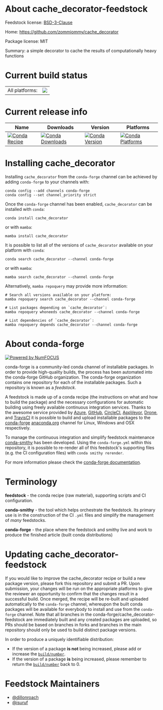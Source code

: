 About cache_decorator-feedstock
===============================

Feedstock license: [BSD-3-Clause](https://github.com/conda-forge/cache_decorator-feedstock/blob/main/LICENSE.txt)

Home: https://github.com/zommiommy/cache_decorator

Package license: MIT

Summary: a simple decorator to cache the results of computationally heavy functions

Current build status
====================


<table><tr><td>All platforms:</td>
    <td>
      <a href="https://dev.azure.com/conda-forge/feedstock-builds/_build/latest?definitionId=21147&branchName=main">
        <img src="https://dev.azure.com/conda-forge/feedstock-builds/_apis/build/status/cache_decorator-feedstock?branchName=main">
      </a>
    </td>
  </tr>
</table>

Current release info
====================

| Name | Downloads | Version | Platforms |
| --- | --- | --- | --- |
| [![Conda Recipe](https://img.shields.io/badge/recipe-cache_decorator-green.svg)](https://anaconda.org/conda-forge/cache_decorator) | [![Conda Downloads](https://img.shields.io/conda/dn/conda-forge/cache_decorator.svg)](https://anaconda.org/conda-forge/cache_decorator) | [![Conda Version](https://img.shields.io/conda/vn/conda-forge/cache_decorator.svg)](https://anaconda.org/conda-forge/cache_decorator) | [![Conda Platforms](https://img.shields.io/conda/pn/conda-forge/cache_decorator.svg)](https://anaconda.org/conda-forge/cache_decorator) |

Installing cache_decorator
==========================

Installing `cache_decorator` from the `conda-forge` channel can be achieved by adding `conda-forge` to your channels with:

```
conda config --add channels conda-forge
conda config --set channel_priority strict
```

Once the `conda-forge` channel has been enabled, `cache_decorator` can be installed with `conda`:

```
conda install cache_decorator
```

or with `mamba`:

```
mamba install cache_decorator
```

It is possible to list all of the versions of `cache_decorator` available on your platform with `conda`:

```
conda search cache_decorator --channel conda-forge
```

or with `mamba`:

```
mamba search cache_decorator --channel conda-forge
```

Alternatively, `mamba repoquery` may provide more information:

```
# Search all versions available on your platform:
mamba repoquery search cache_decorator --channel conda-forge

# List packages depending on `cache_decorator`:
mamba repoquery whoneeds cache_decorator --channel conda-forge

# List dependencies of `cache_decorator`:
mamba repoquery depends cache_decorator --channel conda-forge
```


About conda-forge
=================

[![Powered by
NumFOCUS](https://img.shields.io/badge/powered%20by-NumFOCUS-orange.svg?style=flat&colorA=E1523D&colorB=007D8A)](https://numfocus.org)

conda-forge is a community-led conda channel of installable packages.
In order to provide high-quality builds, the process has been automated into the
conda-forge GitHub organization. The conda-forge organization contains one repository
for each of the installable packages. Such a repository is known as a *feedstock*.

A feedstock is made up of a conda recipe (the instructions on what and how to build
the package) and the necessary configurations for automatic building using freely
available continuous integration services. Thanks to the awesome service provided by
[Azure](https://azure.microsoft.com/en-us/services/devops/), [GitHub](https://github.com/),
[CircleCI](https://circleci.com/), [AppVeyor](https://www.appveyor.com/),
[Drone](https://cloud.drone.io/welcome), and [TravisCI](https://travis-ci.com/)
it is possible to build and upload installable packages to the
[conda-forge](https://anaconda.org/conda-forge) [anaconda.org](https://anaconda.org/)
channel for Linux, Windows and OSX respectively.

To manage the continuous integration and simplify feedstock maintenance
[conda-smithy](https://github.com/conda-forge/conda-smithy) has been developed.
Using the ``conda-forge.yml`` within this repository, it is possible to re-render all of
this feedstock's supporting files (e.g. the CI configuration files) with ``conda smithy rerender``.

For more information please check the [conda-forge documentation](https://conda-forge.org/docs/).

Terminology
===========

**feedstock** - the conda recipe (raw material), supporting scripts and CI configuration.

**conda-smithy** - the tool which helps orchestrate the feedstock.
                   Its primary use is in the construction of the CI ``.yml`` files
                   and simplify the management of *many* feedstocks.

**conda-forge** - the place where the feedstock and smithy live and work to
                  produce the finished article (built conda distributions)


Updating cache_decorator-feedstock
==================================

If you would like to improve the cache_decorator recipe or build a new
package version, please fork this repository and submit a PR. Upon submission,
your changes will be run on the appropriate platforms to give the reviewer an
opportunity to confirm that the changes result in a successful build. Once
merged, the recipe will be re-built and uploaded automatically to the
`conda-forge` channel, whereupon the built conda packages will be available for
everybody to install and use from the `conda-forge` channel.
Note that all branches in the conda-forge/cache_decorator-feedstock are
immediately built and any created packages are uploaded, so PRs should be based
on branches in forks and branches in the main repository should only be used to
build distinct package versions.

In order to produce a uniquely identifiable distribution:
 * If the version of a package **is not** being increased, please add or increase
   the [``build/number``](https://docs.conda.io/projects/conda-build/en/latest/resources/define-metadata.html#build-number-and-string).
 * If the version of a package **is** being increased, please remember to return
   the [``build/number``](https://docs.conda.io/projects/conda-build/en/latest/resources/define-metadata.html#build-number-and-string)
   back to 0.

Feedstock Maintainers
=====================

* [@dillonroach](https://github.com/dillonroach/)
* [@isuruf](https://github.com/isuruf/)

